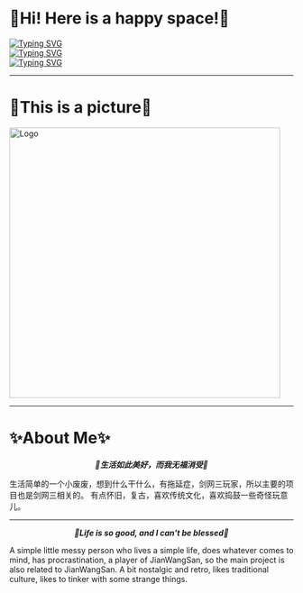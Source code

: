 # 🎉Hi! Here is a happy space!🎉

[![Typing SVG](https://readme-typing-svg.demolab.com?font=Fira+Code&pause=1000&color=1D7EF7&background=FFE77900&width=435&lines=I+am+Kolin+Loa+)](https://git.io/typing-svg)  
[![Typing SVG](https://readme-typing-svg.demolab.com?font=Fira+Code&pause=1000&width=435&lines=Welcome+to+my+space)](https://git.io/typing-svg)   
[![Typing SVG](https://readme-typing-svg.demolab.com?font=Fira+Code&pause=1000&color=1D7EF7&background=FFE77900&width=435&lines=It's+my+turn)](https://git.io/typing-svg)

---------------------------------------------

# 🔖This is a picture🔖

<img width=480 src="https://github.com/KolinLoa/KolinLoa/blob/main/src/008xgui7gy1huy05gjm4hj33341obx6t.jpg" alt="Logo">

--------------------------------------

# ✨About Me✨
<div align="center">
  
**_🎨生活如此美好，而我无福消受🎨_**
</div>
生活简单的一个小废废，想到什么干什么，有拖延症，剑网三玩家，所以主要的项目也是剑网三相关的。
有点怀旧，复古，喜欢传统文化，喜欢捣鼓一些奇怪玩意儿。  

-------------------

<div align="center">
  
**_🎨Life is so good, and I can't be blessed🎨_**
</div>

A simple little messy person who lives a simple life, does whatever comes to mind, has procrastination, a player of JianWangSan, so the main project is also related to JianWangSan.
A bit nostalgic and retro, likes traditional culture, likes to tinker with some strange things.










